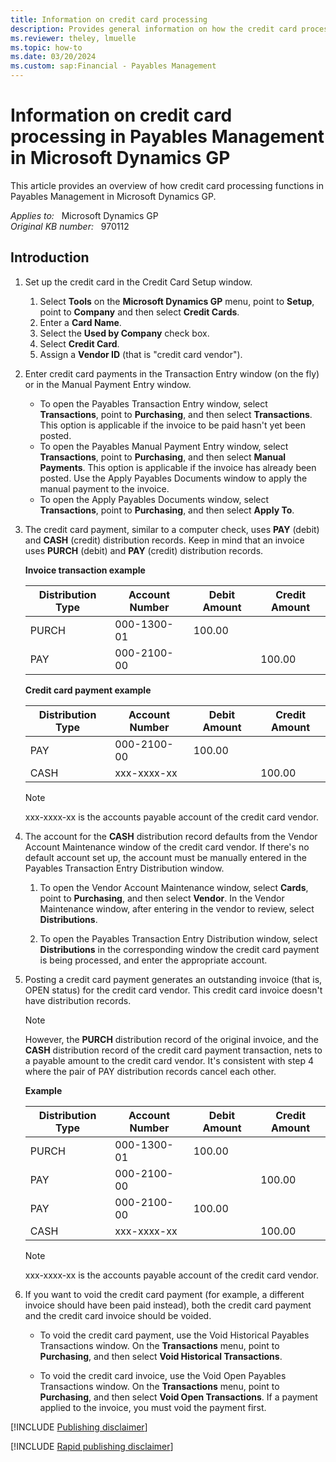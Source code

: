 ```yaml
---
title: Information on credit card processing
description: Provides general information on how the credit card processing functions in Payables Management for Microsoft Dynamics GP.
ms.reviewer: theley, lmuelle
ms.topic: how-to
ms.date: 03/20/2024
ms.custom: sap:Financial - Payables Management
---
```

# Information on credit card processing in Payables Management in Microsoft Dynamics GP

This article provides an overview of how credit card processing functions in Payables Management in Microsoft Dynamics GP.

_Applies to:_ &nbsp; Microsoft Dynamics GP  
_Original KB number:_ &nbsp; 970112

## Introduction

1. Set up the credit card in the Credit Card Setup window.
    1. Select **Tools** on the **Microsoft Dynamics GP** menu, point to **Setup**, point to **Company** and then select **Credit Cards**.
    2. Enter a **Card Name**.
    3. Select the **Used by Company** check box.
    4. Select **Credit Card**.
    5. Assign a **Vendor ID** (that is "credit card vendor").

2. Enter credit card payments in the Transaction Entry window (on the fly) or in the Manual Payment Entry window.

    - To open the Payables Transaction Entry window, select **Transactions**, point to **Purchasing**, and then select **Transactions**. This option is applicable if the invoice to be paid hasn't yet been posted.
    - To open the Payables Manual Payment Entry window, select **Transactions**, point to **Purchasing**, and then select **Manual Payments**. This option is applicable if the invoice has already been posted. Use the Apply Payables Documents window to apply the manual payment to the invoice.
    - To open the Apply Payables Documents window, select **Transactions**, point to **Purchasing**, and then select **Apply To**.

3. The credit card payment, similar to a computer check, uses **PAY** (debit) and **CASH** (credit) distribution records. Keep in mind that an invoice uses **PURCH** (debit) and **PAY** (credit) distribution records.

    **Invoice transaction example**

    |Distribution Type|Account Number|Debit Amount|Credit Amount|
    |---|---|---|---|
    |PURCH|000-1300-01|100.00||
    |PAY|000-2100-00||100.00|

      **Credit card payment example**

    |Distribution Type|Account Number|Debit Amount|Credit Amount|
    |---|---|---|---|
    |PAY|000-2100-00|100.00||
    |CASH|xxx-xxxx-xx||100.00|

    > [!NOTE]
    > xxx-xxxx-xx is the accounts payable account of the credit card vendor.

4. The account for the **CASH** distribution record defaults from the Vendor Account Maintenance window of the credit card vendor. If there's no default account set up, the account must be manually entered in the Payables Transaction Entry Distribution window.

    1. To open the Vendor Account Maintenance window, select **Cards**, point to **Purchasing**, and then select **Vendor**. In the Vendor Maintenance window, after entering in the vendor to review, select **Distributions**.

    2. To open the Payables Transaction Entry Distribution window, select **Distributions** in the corresponding window the credit card payment is being processed, and enter the appropriate account.

5. Posting a credit card payment generates an outstanding invoice (that is, OPEN status) for the credit card vendor. This credit card invoice doesn't have distribution records.

    > [!NOTE]
    > However, the **PURCH** distribution record of the original invoice, and the **CASH** distribution record of the credit card payment transaction, nets to a payable amount to the credit card vendor. It's consistent with step 4 where the pair of PAY distribution records cancel each other.

    **Example**

    |Distribution Type|Account Number|Debit Amount|Credit Amount|
    |---|---|---|---|
    |PURCH|000-1300-01|100.00||
    |PAY|000-2100-00||100.00|
    |PAY|000-2100-00|100.00||
    |CASH|xxx-xxxx-xx||100.00|

    > [!NOTE]
    > xxx-xxxx-xx is the accounts payable account of the credit card vendor.

6. If you want to void the credit card payment (for example, a different invoice should have been paid instead), both the credit card payment and the credit card invoice should be voided.

    - To void the credit card payment, use the Void Historical Payables Transactions window. On the **Transactions** menu, point to **Purchasing**, and then select **Void Historical Transactions**.

    - To void the credit card invoice, use the Void Open Payables Transactions window. On the **Transactions** menu, point to **Purchasing**, and then select **Void Open Transactions**. If a payment applied to the invoice, you must void the payment first.

[!INCLUDE [Publishing disclaimer](../../includes/publishing-disclaimer.md)]

[!INCLUDE [Rapid publishing disclaimer](../../includes/rapid-publishing-disclaimer.md)]
